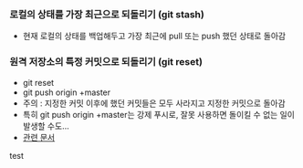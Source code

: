 ### 로컬의 상태를 가장 최근으로 되돌리기 (git stash)
* 현재 로컬의 상태를 백업해두고 가장 최근에 pull 또는 push 했던 상태로 돌아감

### 원격 저장소의 특정 커밋으로 되돌리기 (git reset)
* git reset <commit hash>
* git push origin +master
* 주의 : 지정한 커밋 이후에 했던 커밋들은 모두 사라지고 지정한 커밋으로 돌아감
* 특히 git push origin +master는 강제 푸시로, 잘못 사용하면 돌이킬 수 없는 일이 발생할 수도...
* [관련 문서](https://git-scm.com/book/ko/v2/Git-%EB%8F%84%EA%B5%AC-Reset-%EB%AA%85%ED%99%95%ED%9E%88-%EC%95%8C%EA%B3%A0-%EA%B0%80%EA%B8%B0)



test